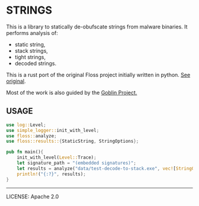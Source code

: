 # STRINGS

This is a library to statically de-obufscate strings from malware binaries. It performs analysis of:
- static string, 
- stack strings, 
- tight strings, 
- decoded strings.

This is a rust port of the original Floss project initially written in python.
[See original](https://github.com/mandiant/flare-floss).

Most of the work is also guided by the [Goblin Project.](https://github.com/m4b/goblin)

## USAGE
```rust
use log::Level;
use simple_logger::init_with_level;
use floss::analyze;
use floss::results::{StaticString, StringOptions};

pub fn main(){
    init_with_level(Level::Trace);
    let signature_path = "(embedded signatures)";
    let results = analyze("data/test-decode-to-stack.exe", vec![StringOptions::StaticString(StaticString::default())], vec![], "sc32",signature_path, false);
    println!("{:?}", results);
}
```
---
LICENSE: Apache 2.0